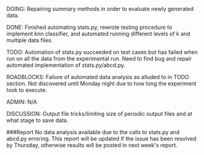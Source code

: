 DOING: Repairing summary methods in order to evaluate newly generated data.

DONE: Finished automating stats.py, rewrote testing procedure to implement knn classifier, and automated running different levels of k and multiple data files.

TODO: Automation of stats.py succeeded on test cases but has failed when run on all the data from the experimental run.  Need to find bug and repair automated implementation of stats.py/abcd.py.

ROADBLOCKS: Failure of automated data analysis as alluded to in TODO section.  Not discovered until Monday night due to how long the experiment took to execute.

ADMIN: N/A

DISCUSSION: Output file tricks/limiting size of periodic output files and at what stage to save data.


###Report
No data analysis available due to the calls to stats.py and abcd.py erroring.  This report will be updated if the issue has been resolved by Thursday, otherwise results will be posted in next week's report.
